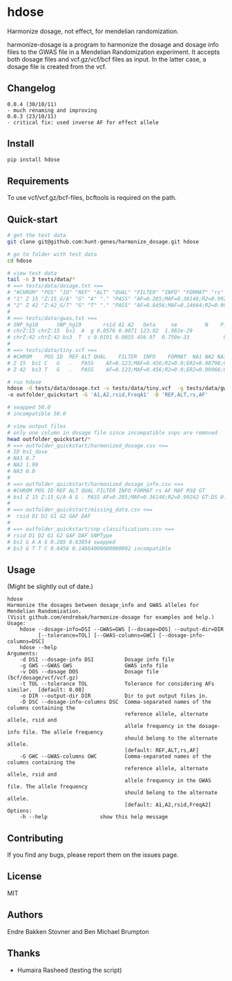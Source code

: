 # hdose

Harmonize dosage, not effect, for mendelian randomization.

harmonize-dosage is a program to harmonize the dosage and dosage info files to
the GWAS file in a Mendelian Randomization experiment. It accepts both dosage
files and vcf.gz/vcf/bcf files as input. In the latter case, a dosage file is
created from the vcf.

## Changelog

```
0.0.4 (30/10/11)
- much renaming and improving
0.0.3 (23/10/11)
- critical fix: used inverse AF for effect allele
```

## Install

```bash
pip install hdose
```

## Requirements

To use vcf/vcf.gz/bcf-files, bcftools is required on the path.

## Quick-start

```bash
# get the test data
git clone git@github.com:hunt-genes/harmonize_dosage.git hdose

# go to folder with test data
cd hdose

# view test data
tail -n 3 tests/data/*
# ==> tests/data/dosage.txt <==
# "#CHROM" "POS" "ID" "REF" "ALT" "QUAL" "FILTER" "INFO" "FORMAT" "rs" "AF" "MAF" "RSQ" "GT"
# "1" Z 15 "Z:15_G/A" "G" "A" "." "PASS" "AF=0.285;MAF=0.36146;R2=0.99242" "GT:DS" "bs1" "0.63854" "0.36146" "0.99242" "IMPUTED"
# "2" Z 42 "Z:42_G/T" "G" "T" "." "PASS" "AF=0.8456;MAF=0.14664;R2=0.99933;ER2=0.97741;GENOTYPED" "GT:DS" "bs3" "0.14664" "0.14664" "0.99933" "GENOTYPED"
#
# ==> tests/data/gwas.txt <==
# SNP_hg18      SNP_hg19       rsid A1 A2   beta     se         N    P.value FreqA1
# chrZ:15 chrZ:15  bs1  A  g 0.0576 0.0071 123.02  1.982e-29           0.28500
# chrZ:42 chrZ:42 bs3  T  c 0.0191 0.0055 456.97  0.750e-33           0.84560
#
# ==> tests/data/tiny.vcf <==
# #CHROM	POS	ID	REF	ALT	QUAL	FILTER	INFO	FORMAT	NA1	NA2	NA3
# Z	15	bs1	C	G	.	PASS	AF=0.123;MAF=0.456;R2=0.0;ER2=0.98798;GENOTYPED	GT:DS	1|1:1.300	1|1:0.010	0|1:2.000
# Z	42	bs3	T	G	.	PASS	AF=0.123;MAF=0.456;R2=0.0;ER2=0.99968;GENOTYPED	GT:DS	0|1:2.000	0|1:0.000	1|0:1.000

# run hdose
hdose -d tests/data/dosage.txt -v tests/data/tiny.vcf  -g tests/data/gwas.txt \
-o outfolder_quickstart -G 'A1,A2,rsid,FreqA1' -D 'REF,ALT,rs,AF'

# swapped 50.0
# incompatible 50.0

# view output files
# only one column in dosage file since incompatible snps are removed
head outfolder_quickstart/*
# ==> outfolder_quickstart/harmonized_dosage.csv <==
# ID bs1_dose
# NA1 0.7
# NA2 1.99
# NA3 0.0
#
# ==> outfolder_quickstart/harmonized_dosage_info.csv <==
# #CHROM POS ID REF ALT QUAL FILTER INFO FORMAT rs AF MAF RSQ GT
# bs1 Z 15 Z:15_G/A A G . PASS AF=0.285;MAF=0.36146;R2=0.99242 GT:DS 0.63854 0.36146 0.9924200000000001 IMPUTED
#
# ==> outfolder_quickstart/missing_data.csv <==
#  rsid D1 D2 G1 G2 GAF DAF
#
# ==> outfolder_quickstart/snp_classifications.csv <==
# rsid D1 D2 G1 G2 GAF DAF SNPType
# bs1 G A A G 0.285 0.63854 swapped
# bs3 G T T C 0.8456 0.14664000000000002 incompatible
```

## Usage

(Might be slightly out of date.)

```
hdose
Harmonize the dosages between dosage_info and GWAS alleles for Mendelian Randomization.
(Visit github.com/endrebak/harmonize-dosage for examples and help.)
Usage:
    hdose --dosage-info=DSI --GWAS=GWS [--dosage=DOS] --output-dir=DIR
          [--tolerance=TOL] [--GWAS-columns=GWC] [--dosage-info-columns=DSC]
    hdose --help
Arguments:
    -d DSI --dosage-info DSI          Dosage info file
    -g GWS --GWAS GWS                 GWAS info file
    -v DOS --dosage DOS               Dosage file (bcf/dosage/vcf/vcf.gz)
    -t TOL --tolerance TOL            Tolerance for considering AFs similar.  [default: 0.08]
    -o DIR --output-dir DIR           Dir to put output files in.
    -D DSC --dosage-info-columns DSC  Comma-separated names of the columns containing the
                                      reference allele, alternate  allele, rsid and
                                      allele frequency in the dosage-info file. The allele frequency
                                      should belong to the alternate allele.
                                      [default: REF,ALT,rs,AF]
    -G GWC --GWAS-columns GWC         Comma-separated names of the columns containing the
                                      reference allele, alternate allele, rsid and
                                      allele frequency in the GWAS file. The allele frequency
                                      should belong to the alternate allele.
                                      [default: A1,A2,rsid,FreqA2]
Options:
    -h --help                 show this help message
```

## Contributing

If you find any bugs, please report them on the issues page.

## License

MIT

## Authors

Endre Bakken Stovner and Ben Michael Brumpton

## Thanks

* Humaira Rasheed (testing the script)
